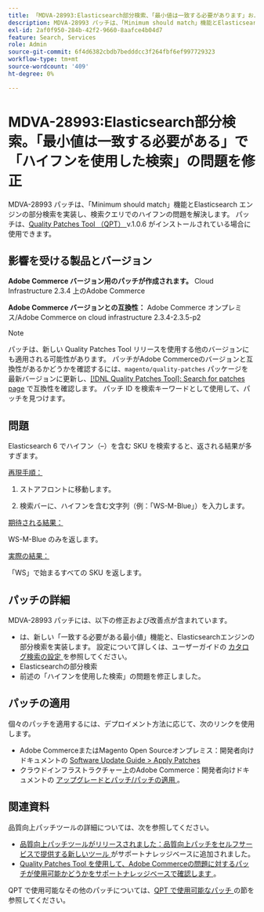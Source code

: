 ```yaml
---
title: 「MDVA-28993:Elasticsearch部分検索、「最小値は一致する必要があります」および「ハイフンを使用した検索」の問題を修正」
description: MDVA-28993 パッチは、「Minimum should match」機能とElasticsearch エンジンの部分検索を実装し、検索クエリでのハイフンの問題を解決します。 このパッチは、[Quality Patches Tool （QPT） ] （/help/announcements/adobe-commerce-announcements/magento-quality-patches-released-new-tool-to-self-serve-quality-patches.md） v.1.0.6 がインストールされている場合に利用できます。
exl-id: 2af0f950-284b-42f2-9660-8aafce4b04d7
feature: Search, Services
role: Admin
source-git-commit: 6f4d6382cbdb7bedddcc3f264fbf6ef997729323
workflow-type: tm+mt
source-wordcount: '409'
ht-degree: 0%

---
```


# MDVA-28993:Elasticsearch部分検索。「最小値は一致する必要がある」で「ハイフンを使用した検索」の問題を修正

MDVA-28993 パッチは、「Minimum should match」機能とElasticsearch エンジンの部分検索を実装し、検索クエリでのハイフンの問題を解決します。 パッチは、[Quality Patches Tool （QPT） ](/help/announcements/adobe-commerce-announcements/magento-quality-patches-released-new-tool-to-self-serve-quality-patches.md) v.1.0.6 がインストールされている場合に使用できます。

## 影響を受ける製品とバージョン

**Adobe Commerce バージョン用のパッチが作成されます。** Cloud Infrastructure 2.3.4 上のAdobe Commerce

**Adobe Commerce バージョンとの互換性：** Adobe Commerce オンプレミス/Adobe Commerce on cloud infrastructure 2.3.4-2.3.5-p2

>[!NOTE]
>
>パッチは、新しい Quality Patches Tool リリースを使用する他のバージョンにも適用される可能性があります。 パッチがAdobe Commerceのバージョンと互換性があるかどうかを確認するには、`magento/quality-patches` パッケージを最新バージョンに更新し、[[!DNL Quality Patches Tool]: Search for patches page](https://devdocs.magento.com/quality-patches/tool.html#patch-grid) で互換性を確認します。 パッチ ID を検索キーワードとして使用して、パッチを見つけます。


## 問題

Elasticsearch 6 でハイフン（–）を含む SKU を検索すると、返される結果が多すぎます。

<u> 再現手順：</u>

1. ストアフロントに移動します。

1. 検索バーに、ハイフンを含む文字列（例：「WS-M-Blue」）を入力します。

<u> 期待される結果：</u>

WS-M-Blue のみを返します。

<u> 実際の結果：</u>

「WS」で始まるすべての SKU を返します。

## パッチの詳細

MDVA-28993 パッチには、以下の修正および改善点が含まれています。

* は、新しい「一致する必要がある最小値」機能と、Elasticsearchエンジンの部分検索を実装します。 設定について詳しくは、ユーザーガイドの [ カタログ検索の設定 ](https://docs.magento.com/user-guide/catalog/search-configuration.html#step-4-configure-minimum-terms-to-match) を参照してください。
* Elasticsearchの部分検索
* 前述の「ハイフンを使用した検索」の問題を修正しました。

## パッチの適用

個々のパッチを適用するには、デプロイメント方法に応じて、次のリンクを使用します。

* Adobe CommerceまたはMagento Open Sourceオンプレミス：開発者向けドキュメントの [Software Update Guide > Apply Patches](https://devdocs.magento.com/guides/v2.4/comp-mgr/patching/mqp.html)
* クラウドインフラストラクチャー上のAdobe Commerce：開発者向けドキュメントの [ アップグレードとパッチ/パッチの適用 ](https://devdocs.magento.com/cloud/project/project-patch.html)。

## 関連資料

品質向上パッチツールの詳細については、次を参照してください。

* [ 品質向上パッチツールがリリースされました：品質向上パッチをセルフサービスで提供する新しいツール ](/help/announcements/adobe-commerce-announcements/magento-quality-patches-released-new-tool-to-self-serve-quality-patches.md) がサポートナレッジベースに追加されました。
* [Quality Patches Tool を使用して、Adobe Commerceの問題に対するパッチが使用可能かどうかをサポートナレッジベースで確認します ](/help/support-tools/patches-available-in-qpt-tool/check-patch-for-magento-issue-with-magento-quality-patches.md)。

QPT で使用可能なその他のパッチについては、[QPT で使用可能なパッチ ](https://support.magento.com/hc/en-us/sections/360010506631-Patches-available-in-MQP-tool-) の節を参照してください。
